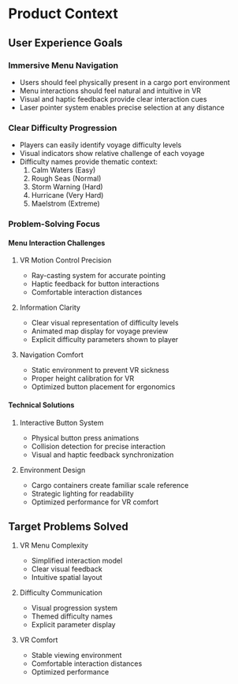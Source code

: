 # Product Context

## User Experience Goals

### Immersive Menu Navigation
- Users should feel physically present in a cargo port environment
- Menu interactions should feel natural and intuitive in VR
- Visual and haptic feedback provide clear interaction cues
- Laser pointer system enables precise selection at any distance

### Clear Difficulty Progression
- Players can easily identify voyage difficulty levels
- Visual indicators show relative challenge of each voyage
- Difficulty names provide thematic context:
  1. Calm Waters (Easy)
  2. Rough Seas (Normal)
  3. Storm Warning (Hard)
  4. Hurricane (Very Hard)
  5. Maelstrom (Extreme)

### Problem-Solving Focus

#### Menu Interaction Challenges
1. VR Motion Control Precision
   - Ray-casting system for accurate pointing
   - Haptic feedback for button interactions
   - Comfortable interaction distances

2. Information Clarity
   - Clear visual representation of difficulty levels
   - Animated map display for voyage preview
   - Explicit difficulty parameters shown to player

3. Navigation Comfort
   - Static environment to prevent VR sickness
   - Proper height calibration for VR
   - Optimized button placement for ergonomics

#### Technical Solutions
1. Interactive Button System
   - Physical button press animations
   - Collision detection for precise interaction
   - Visual and haptic feedback synchronization

2. Environment Design
   - Cargo containers create familiar scale reference
   - Strategic lighting for readability
   - Optimized performance for VR comfort

## Target Problems Solved
1. VR Menu Complexity
   - Simplified interaction model
   - Clear visual feedback
   - Intuitive spatial layout

2. Difficulty Communication
   - Visual progression system
   - Themed difficulty names
   - Explicit parameter display

3. VR Comfort
   - Stable viewing environment
   - Comfortable interaction distances
   - Optimized performance
